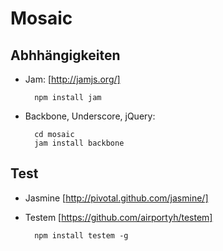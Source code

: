 Mosaic
======

Abhhängigkeiten
---------------

* Jam: [http://jamjs.org/]

        npm install jam

* Backbone, Underscore, jQuery:

        cd mosaic
        jam install backbone

Test
----
* Jasmine [http://pivotal.github.com/jasmine/]
* Testem [https://github.com/airportyh/testem]

        npm install testem -g

    

